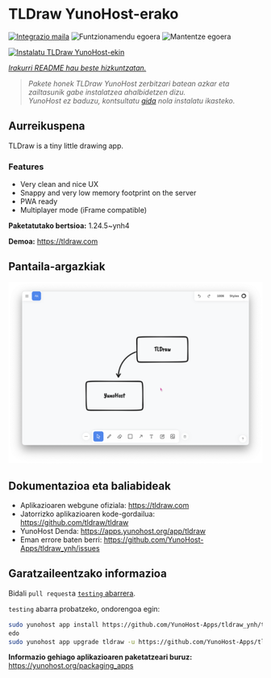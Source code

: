 <!--
Ohart ongi: README hau automatikoki sortu da <https://github.com/YunoHost/apps/tree/master/tools/readme_generator>ri esker
EZ editatu eskuz.
-->

# TLDraw YunoHost-erako

[![Integrazio maila](https://apps.yunohost.org/badge/integration/tldraw)](https://ci-apps.yunohost.org/ci/apps/tldraw/)
![Funtzionamendu egoera](https://apps.yunohost.org/badge/state/tldraw)
![Mantentze egoera](https://apps.yunohost.org/badge/maintained/tldraw)

[![Instalatu TLDraw YunoHost-ekin](https://install-app.yunohost.org/install-with-yunohost.svg)](https://install-app.yunohost.org/?app=tldraw)

*[Irakurri README hau beste hizkuntzatan.](./ALL_README.md)*

> *Pakete honek TLDraw YunoHost zerbitzari batean azkar eta zailtasunik gabe instalatzea ahalbidetzen dizu.*  
> *YunoHost ez baduzu, kontsultatu [gida](https://yunohost.org/install) nola instalatu ikasteko.*

## Aurreikuspena

TLDraw is a tiny little drawing app.

### Features

- Very clean and nice UX
- Snappy and very low memory footprint on the server
- PWA ready
- Multiplayer mode (iFrame compatible)


**Paketatutako bertsioa:** 1.24.5~ynh4

**Demoa:** <https://tldraw.com>

## Pantaila-argazkiak

![TLDraw(r)en pantaila-argazkia](./doc/screenshots/TLDraw_screenshot.png)

## Dokumentazioa eta baliabideak

- Aplikazioaren webgune ofiziala: <https://tldraw.com>
- Jatorrizko aplikazioaren kode-gordailua: <https://github.com/tldraw/tldraw>
- YunoHost Denda: <https://apps.yunohost.org/app/tldraw>
- Eman errore baten berri: <https://github.com/YunoHost-Apps/tldraw_ynh/issues>

## Garatzaileentzako informazioa

Bidali `pull request`a [`testing` abarrera](https://github.com/YunoHost-Apps/tldraw_ynh/tree/testing).

`testing` abarra probatzeko, ondorengoa egin:

```bash
sudo yunohost app install https://github.com/YunoHost-Apps/tldraw_ynh/tree/testing --debug
edo
sudo yunohost app upgrade tldraw -u https://github.com/YunoHost-Apps/tldraw_ynh/tree/testing --debug
```

**Informazio gehiago aplikazioaren paketatzeari buruz:** <https://yunohost.org/packaging_apps>
